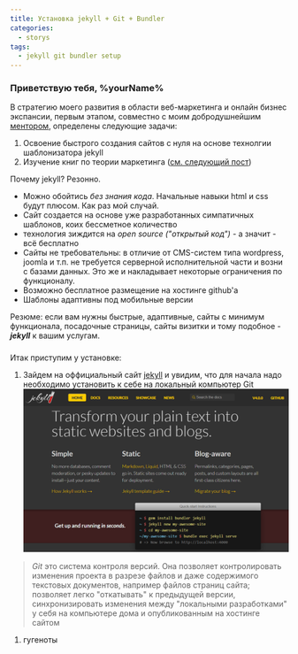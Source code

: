 ```yaml
---
title: Установка jekyll + Git + Bundler
categories: 
  - storys
tags:
  - jekyll git bundler setup
---
```



### Приветствую тебя, %yourName%
В стратегию моего развития в области веб-маркетинга и онлайн бизнес экспансии, первым этапом, совместно с моим добродушнейшим [ментором](http://rinat-enikeev.github.io/cv/ "Настоящий синьор, что тут сказать"), определены следующие задачи:
1. Освоение быстрого создания сайтов с нуля на основе технолгии шаблонизатора jekyll
1. Изучение книг по теории маркетинга ([см. следующий пост](http://ya.ru))

Почему jekyll?
Резонно.

* Можно обойтись *без знания кода*. Начальные навыки html и css будут плюсом. Как раз мой случай.
* Сайт создается на основе уже разработанных симпатичных шаблонов, коих бессметное количество
* технология зиждится на  _open source ("открытый код")_ - а значит - всё бесплатно
* Сайты не требовательны: в отличие от CMS-систем типа wordpress, joomla и т.п. не требуется серверной исполнительной части и возни с базами данных. Это же и накладывает некоторые ограничения по функционалу. 
* Возможно бесплатное размещение на хостинге github'a
* Шаблоны адаптивны под мобильные версии

Резюме: если вам нужны быстрые, адаптивные, сайты с минимум функционала, посадочные страницы, сайты визитки и тому подобное - ***jekyll*** к вашим услугам.

###

Итак приступим у установке:

1. Зайдем на оффициальный сайт [jekyll](https://jekyllrb.com) и увидим, что для начала надо необходимо установить к себе на локальный компьютер Git
	![](/assets/img/jksetup/1.png "ква-ква")
> _Git_ это система контроля версий. Она позволяет контролировать изменения проекта в разрезе файлов и даже содержимого текстовых документов, например файлов страниц сайта; позволяет легко "откатывать" к предыдущей версии, синхронизировать изменения между "локальными разработками" у себя на компьютере дома и опубликованным на хостинге сайтом
1. гугеноты
